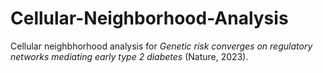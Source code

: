 # Cellular-Neighborhood-Analysis

Cellular neighbhorhood analysis for *Genetic risk converges on regulatory networks mediating early type 2 diabetes* (Nature, 2023).
